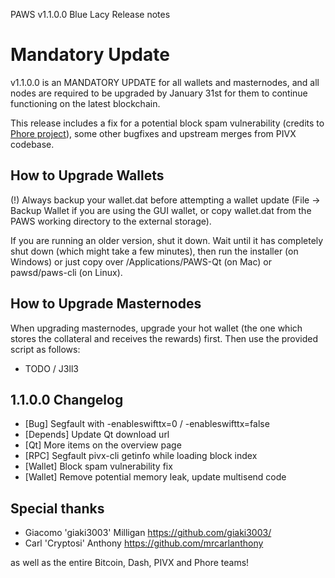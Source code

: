 PAWS v1.1.0.0 Blue Lacy Release notes

Mandatory Update
====================

v1.1.0.0 is an MANDATORY UPDATE for all wallets and masternodes, and all nodes are required to be upgraded by January 31st for them to continue functioning on the latest blockchain.

This release includes a fix for a potential block spam vulnerability (credits to <a href="https://github.com/phoreproject">Phore project</a>), some other bugfixes and upstream merges from PIVX codebase.


How to Upgrade Wallets
--------------
(!) Always backup your wallet.dat before attempting a wallet update (File -> Backup Wallet if you are using the GUI wallet, or copy wallet.dat from the PAWS working directory to the external storage).

If you are running an older version, shut it down. Wait until it has completely
shut down (which might take a few minutes), then run the
installer (on Windows) or just copy over /Applications/PAWS-Qt (on Mac) or
pawsd/paws-cli (on Linux).


How to Upgrade Masternodes
--------------
When upgrading masternodes, upgrade your hot wallet (the one which stores the collateral and receives the rewards) first. Then use the provided script as follows:

 - TODO / J3ll3


1.1.0.0 Changelog
----------------

- [Bug] Segfault with -enableswifttx=0 / -enableswifttx=false
- [Depends] Update Qt download url
- [Qt] More items on the overview page
- [RPC] Segfault pivx-cli getinfo while loading block index
- [Wallet] Block spam vulnerability fix
- [Wallet] Remove potential memory leak, update multisend code


Special thanks
--------

- Giacomo 'giaki3003' Milligan https://github.com/giaki3003/
- Carl 'Cryptosi' Anthony https://github.com/mrcarlanthony

as well as the entire Bitcoin, Dash, PIVX and Phore teams!
